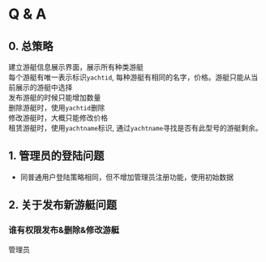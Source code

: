 # Q & A

## 0. 总策略
建立游艇信息展示界面，展示所有种类游艇</br>
每个游艇有唯一表示标识`yachtid`, 每种游艇有相同的名字，价格。游艇只能从当前展示的游艇中选择</br>
发布游艇的时候只能增加数量</br>
删除游艇时，使用`yachtid`删除</br>
修改游艇时，大概只能修改价格</br>
租赁游艇时，使用`yachtname`标识, 通过`yachtname`寻找是否有此型号的游艇剩余。

## 1. 管理员的登陆问题
 - 同普通用户登陆策略相同，但不增加管理员注册功能，使用初始数据
## 2. 关于发布新游艇问题
### 谁有权限发布&删除&修改游艇
管理员
